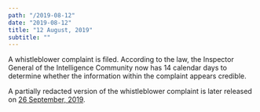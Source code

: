```yaml
---
path: "/2019-08-12"
date: "2019-08-12"
title: "12 August, 2019"
subtitle: ""
---
```


A whistleblower complaint is filed. According to the law, the Inspector General of the Intelligence Community now has 14 calendar days to determine whether the information within the complaint appears credible.

A partially redacted version of the whistleblower complaint is later released on <a href="#2019-09-26">26 September, 2019</a>.
